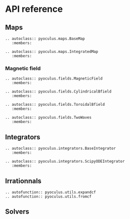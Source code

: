 # API reference

## Maps

```{eval-rst}
.. autoclass:: pyoculus.maps.BaseMap
   :members:

.. autoclass:: pyoculus.maps.IntegratedMap
   :members:
```

### Magnetic field

```{eval-rst}
.. autoclass:: pyoculus.fields.MagneticField
   :members:
```

```{eval-rst}
.. autoclass:: pyoculus.fields.CylindricalBfield
   :members:
```

```{eval-rst}
.. autoclass:: pyoculus.fields.ToroidalBfield
   :members:

.. autoclass:: pyoculus.fields.TwoWaves
   :members:
```

## Integrators

```{eval-rst}
.. autoclass:: pyoculus.integrators.BaseIntegrator
   :members:

.. autoclass:: pyoculus.integrators.ScipyODEIntegrator
   :members:
```

## Irrationnals

```{eval-rst}
.. autofunction:: pyoculus.utils.expandcf
.. autofunction:: pyoculus.utils.fromcf
```

Solvers
-------